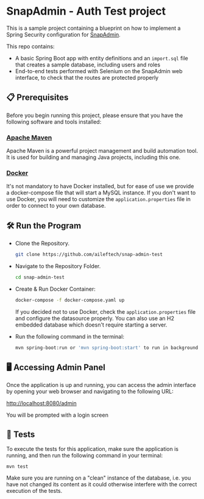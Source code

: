 # SnapAdmin - Auth Test project

This is a sample project containing a blueprint on how to implement a Spring Security configuration for [SnapAdmin](https://github.com/aileftech/snap-admin).

This repo contains:
 * A basic Spring Boot app with entity definitions and an `import.sql` file that creates a sample database, including users and roles
 * End-to-end tests performed with Selenium on the SnapAdmin web interface, to check that the routes are protected properly

## 📋 Prerequisites
Before you begin running this project, please ensure that you have the following software and tools installed:

### [Apache Maven](https://maven.apache.org/download.cgi)
Apache Maven is a powerful project management and build automation tool. It is used for building and managing Java projects, including this one.

### [Docker](https://www.docker.com)
It's not mandatory to have Docker installed, but for ease of use we provide a docker-compose file that will start a MySQL instance. If you don't want
to use Docker, you will need to customize the `application.properties` file in order to connect to your own database.


## 🛠️ Run the Program

  - Clone the Repository.

    ```sh
    git clone https://github.com/aileftech/snap-admin-test
    ```
  - Navigate to the Repository Folder.

    ```sh
    cd snap-admin-test
    ```
  - Create & Run Docker Container: 
        
    ```sh
    docker-compose -f docker-compose.yaml up
    ```

    If you decided not to use Docker, check the `application.properties` file and configure the datasource properly. You can also use an H2
    embedded database which doesn't require starting a server.

  - Run the following command in the terminal: 

    ```sh
    mvn spring-boot:run or 'mvn spring-boot:start' to run in background.
    ```

## 🖥️ Accessing Admin Panel

Once the application is up and running, you can access the admin interface by opening your web browser and navigating to the following URL:

[http://localhost:8080/admin](http://localhost:8080/admin)

You will be prompted with a login screen


## 📝 Tests

To execute the tests for this application, make sure the application is running, and then run the following command in your terminal:

```shell
mvn test
```

Make sure you are running on a "clean" instance of the database, i.e. you have not changed its content as it could otherwise interfere with the
correct execution of the tests.

